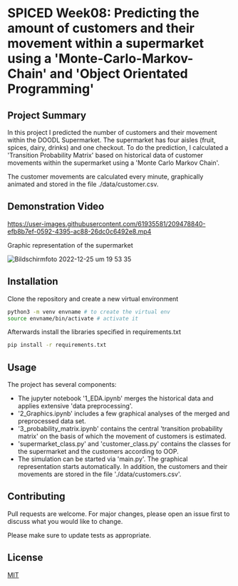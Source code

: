 # SPICED Week08: Predicting the amount of customers and their movement within a supermarket using a 'Monte-Carlo-Markov-Chain' and 'Object Orientated Programming'

## Project Summary

In this project I predicted the number of customers and their movement within the DOODL Supermarket. The supermarket has four aisles (fruit, spices, dairy, drinks) and one checkout. To do the prediction, I calculated a 'Transition Probability Matrix' based on historical data of customer movements within the supermarket using a 'Monte Carlo Markov Chain'.

The customer movements are calculated every minute, graphically animated and stored in the file ./data/customer.csv.

## Demonstration Video

https://user-images.githubusercontent.com/61935581/209478840-efb8b7ef-0592-4395-ac88-26dc0c6492e8.mp4

Graphic representation of the supermarket

![Bildschirmfoto 2022-12-25 um 19 53 35](https://user-images.githubusercontent.com/61935581/209479227-0de17873-4045-46b7-beec-4cd39be95cb7.png)

## Installation

Clone the repository and create a new virtual environment

```bash
python3 -m venv envname # to create the virtual env
source envname/bin/activate # activate it
```

Afterwards install the libraries specified in requirements.txt

```bash
pip install -r requirements.txt
```

## Usage

The project has several components:

- The jupyter notebook '1_EDA.ipynb' merges the historical data and applies extensive 'data preprocessing'.
- '2_Graphics.ipynb' includes a few graphical analyses of the merged and preprocessed data set.
- '3_probability_matrix.ipynb' contains the central 'transition probability matrix' on the basis of which the movement of customers is estimated.
- 'supermarket_class.py' and 'customer_class.py' contains the classes for the supermarket and the customers according to OOP.
- The simulation can be started via 'main.py'. The graphical representation starts automatically. In addition, the customers and their movements are stored in the file './data/customers.csv'.

## Contributing

Pull requests are welcome. For major changes, please open an issue first
to discuss what you would like to change.

Please make sure to update tests as appropriate.

## License

[MIT](https://choosealicense.com/licenses/mit/)
